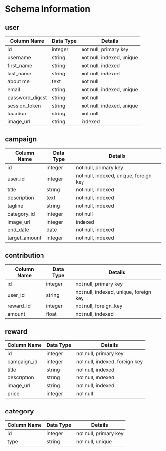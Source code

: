 # Schema Information


## user

Column Name | Data Type | Details
------------ | ------------- | ------------
id | integer | not null, primary key
username  | string | not null, indexed, unique
first_name | string| not null, indexed
last_name | string | not null, indexed
about me | text | not null
email | string | not null, indexed, unique
password_digest | string | not null
session_token | string | not null, indexed, unique
location | string| not null
image_url | string | indexed

## campaign

Column Name | Data Type | Details
------------ | ------------- | ------------
id | integer | not null, primary key
user_id | integer |  not null, indexed, unique, foreign key
title | string | not null, indexed
description | text | not null, indexed
tagline | string | not null, indexed
category_id | integer | not null
image_url | integer | indexed
end_date | date | not null, indexed
target_amount | integer | not null, indexed


## contribution

Column Name | Data Type | Details
------------ | ------------- | ------------
id | integer | not null, primary key
user_id | string | not null, indexed, unique, foreign key
reward_id | integer | not null, foreign_key
amount | float | not null, indexed

## reward

Column Name | Data Type | Details
------------ | ------------- | ------------
id | integer | not null, primary key
campaign_id | integer | not null, indexed, foreign key
title | string| not null, indexed
description | string | not null, indexed
image_url | string | not null, indexed
price | integer | not null

## category

Column Name | Data Type | Details
------------ | ------------- | ------------
id | integer | not null, primary key
type | string | not null, unique
